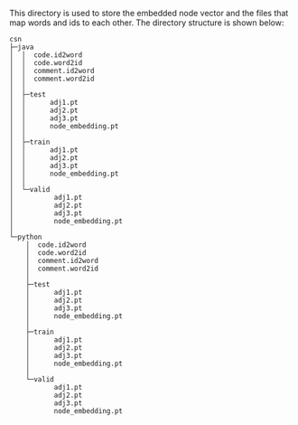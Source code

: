 This directory is used to store the embedded node vector and the files that map words and ids to each other. The directory structure is shown below:
```shell
csn
├─java
│  │  code.id2word
│  │  code.word2id
│  │  comment.id2word
│  │  comment.word2id
│  │
│  ├─test
│  │      adj1.pt
│  │      adj2.pt
│  │      adj3.pt
│  │      node_embedding.pt
│  │
│  ├─train
│  │      adj1.pt
│  │      adj2.pt
│  │      adj3.pt
│  │      node_embedding.pt
│  │
│  └─valid
│          adj1.pt
│          adj2.pt
│          adj3.pt
│          node_embedding.pt
│
└─python
    │  code.id2word
    │  code.word2id
    │  comment.id2word
    │  comment.word2id
    │
    ├─test
    │      adj1.pt
    │      adj2.pt
    │      adj3.pt
    │      node_embedding.pt
    │
    ├─train
    │      adj1.pt
    │      adj2.pt
    │      adj3.pt
    │      node_embedding.pt
    │
    └─valid
           adj1.pt
           adj2.pt
           adj3.pt
           node_embedding.pt
```
